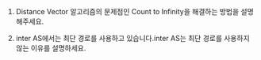1.  Distance Vector 알고리즘의 문제점인 Count to Infinity을 해결하는 방법을 설명해주세요.

2.  inter AS에서는 최단 경로를 사용하고 있습니다.inter AS는 최단 경로를 사용하지 않는 이유를 설명하세요.
